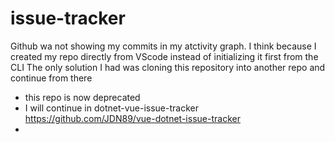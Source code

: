 # issue-tracker

Github wa not showing my commits in my atctivity graph.
I think because I created my repo directly from VScode instead of initializing it first from the CLI
The only solution I had was cloning this repository into another repo and continue from there

- this repo is now deprecated
- I will continue in dotnet-vue-issue-tracker https://github.com/JDN89/vue-dotnet-issue-tracker
-
